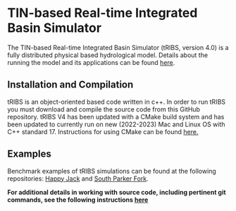 # TIN-based Real-time Integrated Basin Simulator
 The TIN-based Real-time Integrated Basin Simulator (tRIBS, version 4.0) is a fully distributed physical based hydrological model. Details about the running the model and its applications can be found [here](https://tribshms.readthedocs.io/en/latest/).
## Installation and Compilation
tRIBS is an object-oriented based code written in c++. In order to run tRIBS you must download and compile the source code from this GitHub repository. tRIBS V4 has been updated with a CMake build system and has been updated to currently run on new (2022-2023) Mac and Linux OS with C++ standard 17.
Instructions for using CMake can be found [here.](./md/CMake.md)
## Examples 
Benchmark examples of tRIBS simulations can be found at the following repositories: [Happy Jack](https://github.com/tribshms/HJ_BenchMark) and [South Parker Fork](...).


**For additional details in working with source code, including pertinent git commands, see the following instructions [here](./md/DEV_INST.md)**
